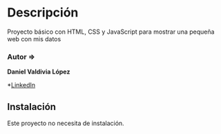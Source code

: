 # Descripción 

Proyecto básico con HTML, CSS y JavaScript para mostrar una pequeña web con mis datos

### Autor =>

**Daniel Valdivia López**

*[LinkedIn](https://www.linkedin.com/in/daniel-valdivia-ags2023/)


## Instalación
Este proyecto no necesita de instalación.
